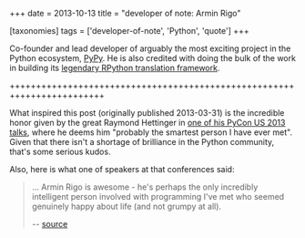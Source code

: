 +++
date = 2013-10-13
title = "developer of note: Armin Rigo"

[taxonomies]
tags = ['developer-of-note', 'Python', 'quote']
+++

Co-founder and lead developer of arguably the most exciting project in
the Python ecosystem, [PyPy]. He is also credited with doing the bulk of
the work in building its [legendary RPython translation framework].

++++++++++++++++++++++++++++++++++++++++++++++++++++++++++++++++++++++++

What inspired this post (originally published 2013-03-31) is the
incredible honor given by the great Raymond Hettinger in [one of his
PyCon US 2013 talks], where he deems him \"probably the smartest person
I have ever met\". Given that there isn\'t a shortage of brilliance in
the Python community, that\'s some serious kudos.

Also, here is what one of speakers at that conferences said:

> \... Armin Rigo is awesome - he\'s perhaps the only incredibly
> intelligent person involved with programming I\'ve met who seemed
> genuinely happy about life (and not grumpy at all).
>
> \-- [source]

  [PyPy]: http://pypy.org
  [legendary RPython translation framework]: http://tshepang.net/great-praise-for-the-rpython-translation-toolchain
  [one of his PyCon US 2013 talks]: http://pyvideo.org/video/1669/keynote-3
  [source]: http://ashfall.github.io/blog/2013/03/23/pycon-2013-down-the-rabbit-hole
